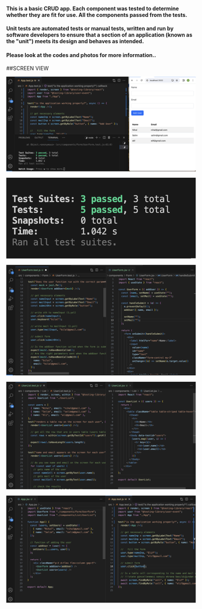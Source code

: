 #### This is a basic CRUD app. Each component was tested to determine whether they are fit for use. All the components passed from the tests.

#### Unit tests are automated tests or manual tests, written and run by software developers to ensure that a section of an application (known as the "unit") meets its design and behaves as intended.

#### Please look at the codes and photos for more information..

##SCREEN VIEW

![](/public/images/cr1.png)

![](/public/images/cr2.png)

![](/public/images/cr3.png)

![](/public/images/cr4.png)

![](/public/images/cr5.png)
